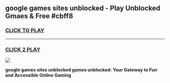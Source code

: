 
## google games sites unblocked - Play Unblocked Gmaes & Free #cbff8
<h3>
<a href="https://news.freeplayer.one?title=google_games_sites_unblocked&ref=26F">CLICK TO PLAY</a></h3>
<hr>

<h3>
<a href="https://news.freeplayer.one?title=google_games_sites_unblocked&ref=26F">CLICK 2 PLAY</a>
  
</h3>

<a href="https://news.freeplayer.one?title=google_games_sites_unblocked&ref=26F/"><img src="https://clearcache.store/games.png"></a>


**google games sites unblocked games unblocked: Your Gateway to Fun and Accessible Online Gaming**
